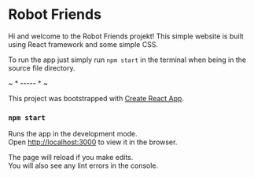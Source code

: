 # Robot Friends
Hi and welcome to the Robot Friends projekt!
This simple website is built using React framework and some simple CSS.

To run the app just simply run `npm start` in the terminal when being in the source file directory.

~ * ----- * ~

This project was bootstrapped with [Create React App](https://github.com/facebook/create-react-app).


### `npm start`

Runs the app in the development mode.<br />
Open [http://localhost:3000](http://localhost:3000) to view it in the browser.

The page will reload if you make edits.<br />
You will also see any lint errors in the console.